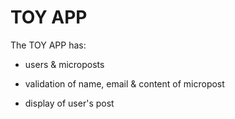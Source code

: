 # TOY APP

The TOY APP has:

* users & microposts

* validation of name, email & content of micropost

* display of user's post

